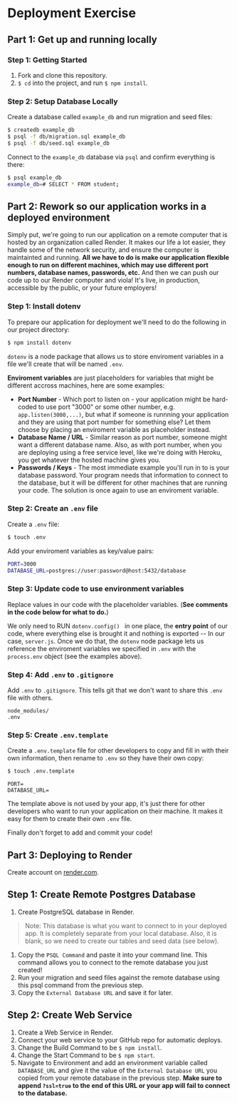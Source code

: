 # Deployment Exercise

## Part 1: Get up and running locally

### Step 1: Getting Started

1. Fork and clone this repository.
1. `$ cd` into the project, and run `$ npm install`.

### Step 2: Setup Database Locally

Create a database called `example_db` and run migration and seed files:

```sh
$ createdb example_db
$ psql -f db/migration.sql example_db
$ psql -f db/seed.sql example_db
```

Connect to the `example_db` database via `psql` and confirm everything is there:

```sh
$ psql example_db
example_db=# SELECT * FROM student;
```

## Part 2: Rework so our application works in a deployed environment

Simply put, we're going to run our application on a remote computer that is hosted by an organization called Render. It makes our life a lot easier, they handle some of the network security, and ensure the computer is maintainted and running. **All we have to do is make our application flexible enough to run on different machines, which may use different port numbers, database names, passwords, etc.** And then we can push our code up to our Render computer and viola! It's live, in production, accessible by the public, or your future employers!

### Step 1: Install dotenv

To prepare our application for deployment we'll need to do the following in our project directory:

```sh
$ npm install dotenv
```

`dotenv` is a node package that allows us to store enviroment variables in a file we'll create that will be named `.env`.

**Enviroment variables** are just placeholders for variables that might be different accross machines, here are some examples:

- **Port Number** - Which port to listen on - your application might be hard-coded to use port "3000" or some other number, e.g. `app.listen(3000,...)`, but what if someone is runnning your application and they are using that port number for something else? Let them choose by placing an enviroment variable as placeholder instead.
- **Database Name / URL** - Similar reason as port number, someone might want a different database name. Also, as with port number, when you are deploying using a free service level, like we're doing with Heroku, you get whatever the hosted machine gives you.
- **Passwords / Keys** - The most immediate example you'll run in to is your database password. Your program needs that information to connect to the database, but it will be different for other machines that are running your code. The solution is once again to use an enviroment variable.

### Step 2: Create an `.env` file

Create a `.env` file:

```sh
$ touch .env
```

Add your enviroment variables as key/value pairs:

```sh
PORT=3000
DATABASE_URL=postgres://user:password@host:5432/database
```

### Step 3: Update code to use environment variables

Replace values in our code with the placeholder variables. (**See comments in the code below for what to do.**)

We only need to RUN `dotenv.config() ` in one place, the **entry point** of our code, where everything else is brought it and nothing is exported -- In our case, `server.js`. Once we do that, the `dotenv` node package lets us reference the enviroment variables we specified in `.env` with the `process.env` object (see the examples above).

### Step 4: Add `.env` to `.gitignore`

Add `.env` to `.gitignore`. This tells git that we don't want to share this `.env` file with others.

```
node_modules/
.env
```

### Step 5: Create `.env.template`

Create a `.env.template` file for other developers to copy and fill in with their own information, then rename to `.env` so they have their own copy:

```sh
$ touch .env.template
```

```
PORT=
DATABASE_URL=
```

The template above is not used by your app, it's just there for other developers who want to run your application on their machine. It makes it easy for them to create their own `.env` file.

Finally don't forget to add and commit your code!

## Part 3: Deploying to Render

Create account on [render.com](https://render.com).

## Step 1: Create Remote Postgres Database

1. Create PostgreSQL database in Render.

> Note: This database is what you want to connect to in your deployed app. It is completely separate from your local database. Also, it is blank, so we need to create our tables and seed data (see below).

1. Copy the `PSQL Command` and paste it into your command line. This command allows you to connect to the remote database you just created!
1. Run your migration and seed files against the remote database using this psql command from the previous step.
1. Copy the `External Database URL` and save it for later.

## Step 2: Create Web Service

1. Create a Web Service in Render.
1. Connect your web service to your GitHub repo for automatic deploys.
1. Change the Build Command to be `$ npm install`.
1. Change the Start Command to be `$ npm start`.
1. Navigate to Environment and add an environment variable called `DATABASE_URL` and give it the value of the `External Database URL` you copied from your remote database in the previous step. **Make sure to append `?ssl=true` to the end of this URL or your app will fail to connect to the database.**